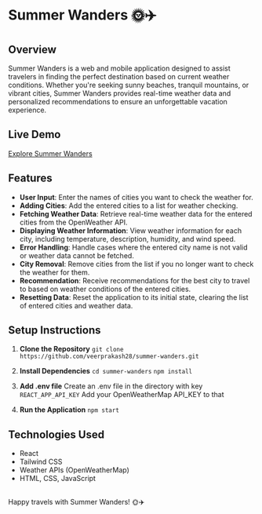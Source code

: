 # Summer Wanders 🌞✈️

## Overview

Summer Wanders is a web and mobile application designed to assist travelers in finding the perfect destination based on current weather conditions. Whether you're seeking sunny beaches, tranquil mountains, or vibrant cities, Summer Wanders provides real-time weather data and personalized recommendations to ensure an unforgettable vacation experience.

## Live Demo

[Explore Summer Wanders](https://summerwanders.netlify.app/)

## Features

- **User Input**: Enter the names of cities you want to check the weather for.
- **Adding Cities**: Add the entered cities to a list for weather checking.
- **Fetching Weather Data**: Retrieve real-time weather data for the entered cities from the OpenWeather API.
- **Displaying Weather Information**: View weather information for each city, including temperature, description, humidity, and wind speed.
- **Error Handling**: Handle cases where the entered city name is not valid or weather data cannot be fetched.
- **City Removal**: Remove cities from the list if you no longer want to check the weather for them.
- **Recommendation**: Receive recommendations for the best city to travel to based on weather conditions of the entered cities.
- **Resetting Data**: Reset the application to its initial state, clearing the list of entered cities and weather data.

## Setup Instructions

1. **Clone the Repository**
   `git clone https://github.com/veerprakash28/summer-wanders.git`

2. **Install Dependencies**
   `cd summer-wanders`
   `npm install`

3. **Add .env file**
   Create an .env file in the directory with key `REACT_APP_API_KEY`
   Add your OpenWeatherMap API_KEY to that

4. **Run the Application**
   `npm start`

## Technologies Used

- React
- Tailwind CSS
- Weather APIs (OpenWeatherMap)
- HTML, CSS, JavaScript

##

Happy travels with Summer Wanders! 🌞✈️
